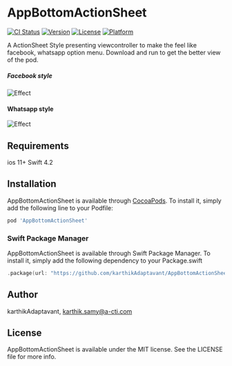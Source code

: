 # AppBottomActionSheet

[![CI Status](http://img.shields.io/travis/karthikAdaptavant/AppBottomActionSheet.svg?style=flat)](https://travis-ci.org/karthikAdaptavant/AppBottomActionSheet)
[![Version](https://img.shields.io/cocoapods/v/AppBottomActionSheet.svg?style=flat)](http://cocoapods.org/pods/AppBottomActionSheet)
[![License](https://img.shields.io/cocoapods/l/AppBottomActionSheet.svg?style=flat)](http://cocoapods.org/pods/AppBottomActionSheet)
[![Platform](https://img.shields.io/cocoapods/p/AppBottomActionSheet.svg?style=flat)](http://cocoapods.org/pods/AppBottomActionSheet)


A ActionSheet Style presenting viewcontroller to make the feel like facebook, whatsapp option menu. Download and run to get the better view of the pod.


##### Facebook style

![Effect](https://github.com/karthikAdaptavant/AppBottomActionSheet//raw/master/facebookstyle.PNG)

#### Whatsapp style
![Effect](https://github.com/karthikAdaptavant/AppBottomActionSheet//raw/master/whatsappstyle.PNG)

## Requirements
   ios 11+
   Swift 4.2

## Installation

AppBottomActionSheet is available through [CocoaPods](http://cocoapods.org). To install
it, simply add the following line to your Podfile:

```ruby
pod 'AppBottomActionSheet'
```
### Swift Package Manager
AppBottomActionSheet is available through Swift Package Manager. To install it, simply add the following dependency to your Package.swift
```` swift
.package(url: "https://github.com/karthikAdaptavant/AppBottomActionSheet.git", from: "1.0.6")
````

## Author

karthikAdaptavant, karthik.samy@a-cti.com

## License

AppBottomActionSheet is available under the MIT license. See the LICENSE file for more info.
